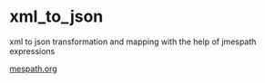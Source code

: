 # xml_to_json
xml to json transformation and mapping with the help of jmespath expressions

[mespath.org](https://jmespath.org/)

